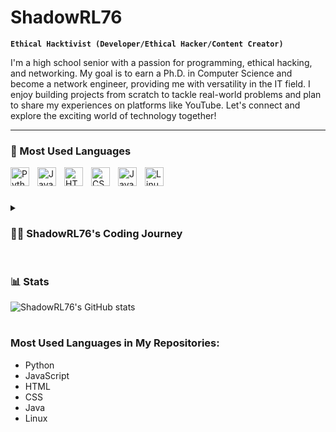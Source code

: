 # ShadowRL76

**`Ethical Hacktivist (Developer/Ethical Hacker/Content Creator)`**

I'm a high school senior with a passion for programming, ethical hacking, and networking. My goal is to earn a Ph.D. in Computer Science and become a network engineer, providing me with versatility in the IT field. I enjoy building projects from scratch to tackle real-world problems and plan to share my experiences on platforms like YouTube. Let's connect and explore the exciting world of technology together!

---

### 🧰 Most Used Languages

<img align="left" alt="Python" width="30px" style="padding-right:10px;" src="https://cdn.jsdelivr.net/gh/devicons/devicon/icons/python/python-plain.svg" />
<img align="left" alt="JavaScript" width="30px" style="padding-right:10px;" src="https://cdn.jsdelivr.net/gh/devicons/devicon/icons/javascript/javascript-plain.svg" />
<img align="left" alt="HTML" width="30px" style="padding-right:10px;" src="https://cdn.jsdelivr.net/gh/devicons/devicon/icons/html5/html5-plain.svg" />
<img align="left" alt="CSS" width="30px" style="padding-right:10px;" src="https://cdn.jsdelivr.net/gh/devicons/devicon/icons/css3/css3-plain.svg" />
<img align="left" alt="Java" width="30px" style="padding-right:10px;" src="https://cdn.jsdelivr.net/gh/devicons/devicon/icons/java/java-original.svg"/>
<img align="left" alt="Linux" width="30px" style="padding-right:10px;" src="https://cdn.jsdelivr.net/gh/devicons/devicon/icons/linux/linux-original.svg" />
<br />

#

<details>
 <summary><h3>👨‍💻 ShadowRL76's Coding Journey</h3></summary>
   I'm an ethical hacktivist, a high school senior currently deeply engrossed in the realms of programming, ethical hacking, and networking. My ultimate goal is to pursue a Ph.D. in Computer Science, aiming to carve a path as a network engineer, thus granting me the flexibility to navigate through various IT domains. My projects, meticulously crafted from inception to execution, serve as testaments to my problem-solving skills, each addressing real-world challenges with precision. As I stride forward, I plan to extend my reach by sharing my insights and experiences on platforms like YouTube, fostering a community of enthusiasts eager to delve into the dynamic world of technology.
</details>

#

### 📊 Stats

![ShadowRL76's GitHub stats](https://github-readme-stats.vercel.app/api?username=ShadowRL76&show_icons=true&theme=gruvbox)

#

### Most Used Languages in My Repositories:

- Python
- JavaScript
- HTML
- CSS
- Java
- Linux

